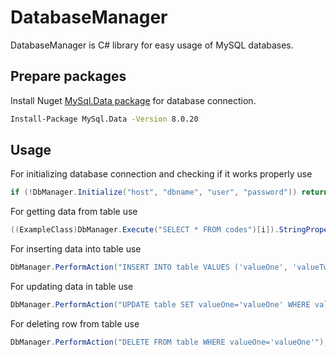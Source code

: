 # DatabaseManager

DatabaseManager is C# library for easy usage of MySQL databases.

## Prepare packages

Install Nuget [MySql.Data package](https://www.nuget.org/packages/MySql.Data/) for database connection.

```bash
Install-Package MySql.Data -Version 8.0.20
```

## Usage

For initializing database connection and checking if it works properly use
```csharp
if (!DbManager.Initialize("host", "dbname", "user", "password")) return; //SERVER ERROR
```

For getting data from table use
```csharp
((ExampleClass)DbManager.Execute("SELECT * FROM codes")[i]).StringPropertyName; //GIVES THE ith ITEM's StringPropertyName PROPERTY
```

For inserting data into table use
```csharp
DbManager.PerformAction("INSERT INTO table VALUES ('valueOne', 'valueTwo')"); //INSERTS valueOne AND valueTwo INTO table TABLE
```

For updating data in table use
```csharp
DbManager.PerformAction("UPDATE table SET valueOne='valueOne' WHERE valueTwo='valueTwo'"); //UPDATES valueOne VARIABLE IN table TABLE WHERE valueTwo VARIABLE EQUALS valueTwo
```

For deleting row from table use
```csharp
DbManager.PerformAction("DELETE FROM table WHERE valueOne='valueOne'"); //DELETES ROW FROM table TABLE WHERE valueOne VARIABLE EQUALS valueOne
```
